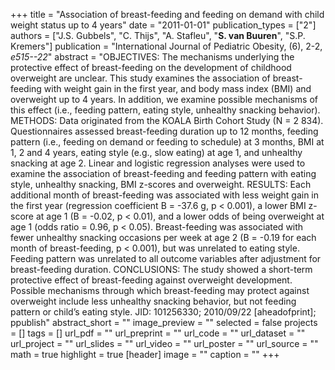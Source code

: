 +++
title = "Association of breast-feeding and feeding on demand with child weight status up to 4 years"
date = "2011-01-01"
publication_types = ["2"]
authors = ["J.S. Gubbels", "C. Thijs", "A. Stafleu", "**S. van Buuren**", "S.P. Kremers"]
publication = "International Journal of Pediatric Obesity, (6), 2-2, _e515--22_"
abstract = "OBJECTIVES: The mechanisms underlying the protective effect of breast-feeding on the development of childhood overweight are unclear. This study examines the association of breast-feeding with weight gain in the first year, and body mass index (BMI) and overweight up to 4 years. In addition, we examine possible mechanisms of this effect (i.e., feeding pattern, eating style, unhealthy snacking behavior). METHODS: Data originated from the KOALA Birth Cohort Study (N = 2 834). Questionnaires assessed breast-feeding duration up to 12 months, feeding pattern (i.e., feeding on demand or feeding to schedule) at 3 months, BMI at 1, 2 and 4 years, eating style (e.g., slow eating) at age 1, and unhealthy snacking at age 2. Linear and logistic regression analyses were used to examine the association of breast-feeding and feeding pattern with eating style, unhealthy snacking, BMI z-scores and overweight. RESULTS: Each additional month of breast-feeding was associated with less weight gain in the first year (regression coefficient B = -37.6 g, p < 0.001), a lower BMI z-score at age 1 (B = -0.02, p < 0.01), and a lower odds of being overweight at age 1 (odds ratio = 0.96, p < 0.05). Breast-feeding was associated with fewer unhealthy snacking occasions per week at age 2 (B = -0.19 for each month of breast-feeding, p < 0.001), but was unrelated to eating style. Feeding pattern was unrelated to all outcome variables after adjustment for breast-feeding duration. CONCLUSIONS: The study showed a short-term protective effect of breast-feeding against overweight development. Possible mechanisms through which breast-feeding may protect against overweight include less unhealthy snacking behavior, but not feeding pattern or child’s eating style. JID: 101256330; 2010/09/22 [aheadofprint]; ppublish"
abstract_short = ""
image_preview = ""
selected = false
projects = []
tags = []
url_pdf = ""
url_preprint = ""
url_code = ""
url_dataset = ""
url_project = ""
url_slides = ""
url_video = ""
url_poster = ""
url_source = ""
math = true
highlight = true
[header]
image = ""
caption = ""
+++
